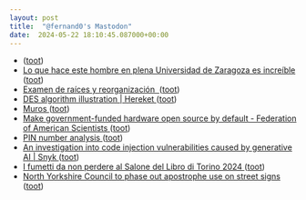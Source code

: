 ```yaml
---
layout: post
title:  "@fernand0's Mastodon"
date:  2024-05-22 18:10:45.087000+00:00
---
```

*  [ ](https://mastodon.social/users/fernand0/statuses/112486085104905805/activity) ([toot](https://mastodon.social/users/fernand0/statuses/112486085104905805/activity))
*  [Lo que hace este hombre en plena Universidad de Zaragoza es increíble ](https://www.huffingtonpost.es/virales/lo-hombre-plena-universidad-zaragoza-increible.htm) ([toot](https://mastodon.social/@fernand0/112485998715337785))
*  [Examen de raíces y reorganización  ](https://avecesunafoto.wordpress.com/2024/05/22/examen-de-raices-y-reorganizacion) ([toot](https://mastodon.social/@fernand0/112485939956360191))
*  [DES algorithm illustration \| Hereket ](https://hereket.com/tiny/des-algorithm) ([toot](https://mastodon.social/@fernand0/112485741029960357))
*  [Muros ](https://www.flickr.com/photos/fernand0/53714404897) ([toot](https://mastodon.social/@fernand0/112485632208621301))
*  [Make government-funded hardware open source by default - Federation of American Scientists ](https://fas.org/publication/open-source-hardware) ([toot](https://mastodon.social/@fernand0/112485532197569051))
*  [PIN number analysis ](http://www.datagenetics.com/blog/september32012/index.htm) ([toot](https://mastodon.social/@fernand0/112485186249017833))
*  [An investigation into code injection vulnerabilities caused by generative AI \| Snyk ](https://snyk.io/blog/code-injection-vulnerabilities-caused-by-generative-ai) ([toot](https://mastodon.social/@fernand0/112485016233055599))
*  [I fumetti da non perdere al Salone del Libro di Torino 2024 ](https://fumettologica.it/2024/05/fumetti-salone-libro-torino-2024) ([toot](https://mastodon.social/@fernand0/112484635885468235))
*  [North Yorkshire Council to phase out apostrophe use on street signs ](https://www.bbc.com/news/uk-england-york-north-yorkshire-6894232) ([toot](https://mastodon.social/@fernand0/112484554584767493))
